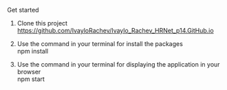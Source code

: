 Get started

1. Clone this project                                                                                                                                                                                       
https://github.com/IvayloRachev/Ivaylo_Rachev_HRNet_p14.GitHub.io

2. Use the command in your terminal for install the packages                                                                                                                                               
npm install

3. Use the command in your terminal for displaying the application in your browser                                                                                                                          
npm start
